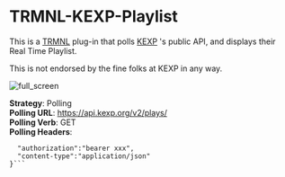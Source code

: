 # TRMNL-KEXP-Playlist

This is a [TRMNL](https://usetrmnl.com/) plug-in that polls [KEXP](https://kexp.org)
's public API, and displays their Real Time Playlist.

This is not endorsed by the fine folks at KEXP in any way. 

![full_screen](https://github.com/user-attachments/assets/9959d8a8-4451-4361-bac1-bef1f6110bc5)

**Strategy**: Polling\
**Polling URL**: https://api.kexp.org/v2/plays/ \
**Polling Verb**: GET\
**Polling Headers**:

```{
  "authorization":"bearer xxx",
  "content-type":"application/json"
}```